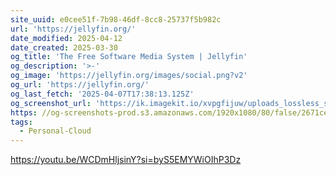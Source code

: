 ```yaml
---
site_uuid: e0cee51f-7b98-46df-8cc8-25737f5b982c
url: 'https://jellyfin.org/'
date_modified: 2025-04-12
date_created: 2025-03-30
og_title: 'The Free Software Media System | Jellyfin'
og_description: '>-'
og_image: 'https://jellyfin.org/images/social.png?v2'
og_url: 'https://jellyfin.org/'
og_last_fetch: '2025-04-07T17:38:13.125Z'
og_screenshot_url: 'https://ik.imagekit.io/xvpgfijuw/uploads_lossless_screenshots_20250527_Jellyfin_og_screenshot.jpeg'
https: //og-screenshots-prod.s3.amazonaws.com/1920x1080/80/false/2671ce0498e8d333251e73cd6cf1c5d42d65aa4a59122167c012211708a4746f.jpeg
tags:
  - Personal-Cloud
---
```


https://youtu.be/WCDmHljsinY?si=byS5EMYWiOIhP3Dz
